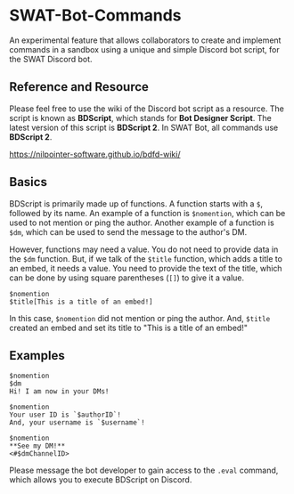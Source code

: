 # SWAT-Bot-Commands
An experimental feature that allows collaborators to create and implement commands in a sandbox using a unique and simple Discord bot script, for the SWAT Discord bot.

## Reference and Resource
Please feel free to use the wiki of the Discord bot script as a resource. The script is known as **BDScript**, which stands for **Bot Designer Script**.
The latest version of this script is **BDScript 2**. In SWAT Bot, all commands use **BDScript 2**.

https://nilpointer-software.github.io/bdfd-wiki/

## Basics
BDScript is primarily made up of functions. A function starts with a `$`, followed by its name. An example of a function is `$nomention`, which can be used to not mention or ping the author. Another example of a function is `$dm`, which can be used to send the message to the author's DM.

However, functions may need a value. You do not need to provide data in the `$dm` function. But, if we talk of the `$title` function, which adds a title to an embed, it needs a value. You need to provide the text of the title, which can be done by using square parentheses (`[]`) to give it a value.

```
$nomention
$title[This is a title of an embed!]
```

In this case, `$nomention` did not mention or ping the author. And, `$title` created an embed and set its title to "This is a title of an embed!"

## Examples
```
$nomention
$dm
Hi! I am now in your DMs!
```

```
$nomention
Your user ID is `$authorID`!
And, your username is `$username`!
```

```
$nomention
**See my DM!**
<#$dmChannelID>
```

Please message the bot developer to gain access to the `.eval` command, which allows you to execute BDScript on Discord.
